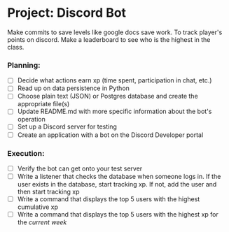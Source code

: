 # Project: Discord Bot



Make commits to save levels like google docs save work.
To track player's points on discord.
Make a leaderboard to see who is the highest in the class.

### Planning:
-[ ] Decide what actions earn xp (time spent, participation in chat, etc.)
-[ ] Read up on data persistence in Python
-[ ] Choose plain text (JSON) or Postgres database and create the appropriate file(s)
-[ ] Update README.md with more specific information about the bot's operation
-[ ] Set up a Discord server for testing
-[ ] Create an application with a bot on the Discord Developer portal

### Execution:
-[ ] Verify the bot can get onto your test server
-[ ] Write a listener that checks the database when someone logs in. If the user exists in the database, start tracking xp. If not, add the user and then start tracking xp
-[ ] Write a command that displays the top 5 users with the highest cumulative xp
-[ ] Write a command that displays the top 5 users with the highest xp for the *current week*
